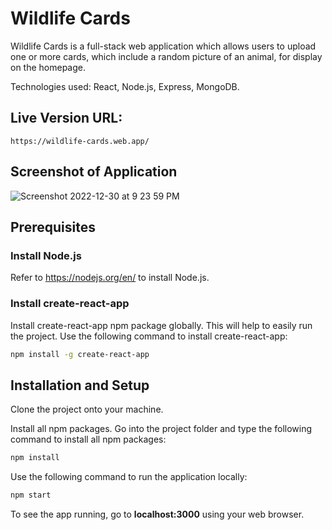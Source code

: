 # Wildlife Cards

Wildlife Cards is a full-stack web application which allows users to upload one or more cards, which include a random picture of an animal, for display on the homepage. 

Technologies used: React, Node.js, Express, MongoDB.

## Live Version URL: 

`https://wildlife-cards.web.app/`

## Screenshot of Application

![Screenshot 2022-12-30 at 9 23 59 PM](https://user-images.githubusercontent.com/12886956/210122274-3e341c17-eb04-424c-a960-8848912eb4c0.png)

## Prerequisites

### Install Node.js
Refer to https://nodejs.org/en/ to install Node.js.

### Install create-react-app
Install create-react-app npm package globally. This will help to easily run the project. Use the following command to install create-react-app:

```bash
npm install -g create-react-app
```

## Installation and Setup

Clone the project onto your machine.

Install all npm packages. Go into the project folder and type the following command to install all npm packages:

```bash
npm install
```

Use the following command to run the application locally:

```bash
npm start
```

To see the app running, go to **localhost:3000** using your web browser.

